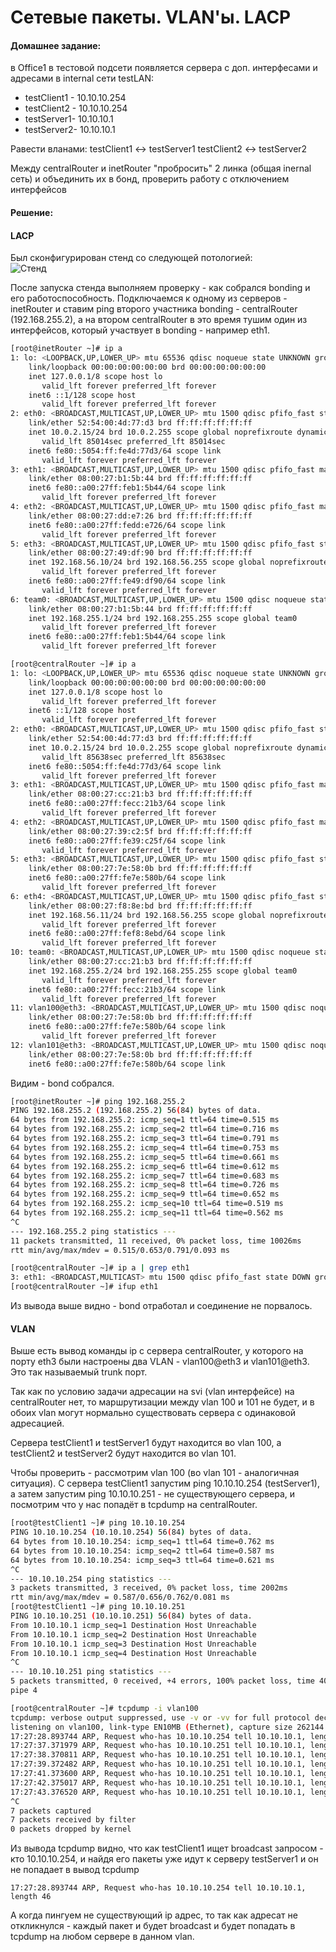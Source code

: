 #  Сетевые пакеты. VLAN'ы. LACP 

#### Домашнее задание: 
в Office1 в тестовой подсети появляется сервера с доп. интерфесами и адресами
в internal сети testLAN: 
- testClient1 - 10.10.10.254
- testClient2 - 10.10.10.254
- testServer1- 10.10.10.1 
- testServer2- 10.10.10.1

Равести вланами:
testClient1 <-> testServer1
testClient2 <-> testServer2

Между centralRouter и inetRouter "пробросить" 2 линка (общая inernal сеть) и объединить их в бонд, проверить работу c отключением интерфейсов

#### Решение:  


#### LACP
Был сконфигурирован стенд со следующей потологией:  
![Стенд](https://github.com/flazhka/otuslab-homework/blob/master/Lab25/1.png)


После запуска стенда выполняем проверку - как собрался bonding и его работоспособность.  Подключаемся к одному из серверов - inetRouter и ставим ping второго участника bonding - centralRouter (192.168.255.2), а на втором centralRouter в это время тушим один из интерфейсов, который участвует в bonding - например eth1.


```sh
[root@inetRouter ~]# ip a
1: lo: <LOOPBACK,UP,LOWER_UP> mtu 65536 qdisc noqueue state UNKNOWN group default qlen 1000
    link/loopback 00:00:00:00:00:00 brd 00:00:00:00:00:00
    inet 127.0.0.1/8 scope host lo
       valid_lft forever preferred_lft forever
    inet6 ::1/128 scope host
       valid_lft forever preferred_lft forever
2: eth0: <BROADCAST,MULTICAST,UP,LOWER_UP> mtu 1500 qdisc pfifo_fast state UP group default qlen 1000
    link/ether 52:54:00:4d:77:d3 brd ff:ff:ff:ff:ff:ff
    inet 10.0.2.15/24 brd 10.0.2.255 scope global noprefixroute dynamic eth0
       valid_lft 85014sec preferred_lft 85014sec
    inet6 fe80::5054:ff:fe4d:77d3/64 scope link
       valid_lft forever preferred_lft forever
3: eth1: <BROADCAST,MULTICAST,UP,LOWER_UP> mtu 1500 qdisc pfifo_fast master team0 state UP group default qlen 1000
    link/ether 08:00:27:b1:5b:44 brd ff:ff:ff:ff:ff:ff
    inet6 fe80::a00:27ff:feb1:5b44/64 scope link
       valid_lft forever preferred_lft forever
4: eth2: <BROADCAST,MULTICAST,UP,LOWER_UP> mtu 1500 qdisc pfifo_fast master team0 state UP group default qlen 1000
    link/ether 08:00:27:dd:e7:26 brd ff:ff:ff:ff:ff:ff
    inet6 fe80::a00:27ff:fedd:e726/64 scope link
       valid_lft forever preferred_lft forever
5: eth3: <BROADCAST,MULTICAST,UP,LOWER_UP> mtu 1500 qdisc pfifo_fast state UP group default qlen 1000
    link/ether 08:00:27:49:df:90 brd ff:ff:ff:ff:ff:ff
    inet 192.168.56.10/24 brd 192.168.56.255 scope global noprefixroute eth3
       valid_lft forever preferred_lft forever
    inet6 fe80::a00:27ff:fe49:df90/64 scope link
       valid_lft forever preferred_lft forever
6: team0: <BROADCAST,MULTICAST,UP,LOWER_UP> mtu 1500 qdisc noqueue state UP group default qlen 1000
    link/ether 08:00:27:b1:5b:44 brd ff:ff:ff:ff:ff:ff
    inet 192.168.255.1/24 brd 192.168.255.255 scope global team0
       valid_lft forever preferred_lft forever
    inet6 fe80::a00:27ff:feb1:5b44/64 scope link
       valid_lft forever preferred_lft forever
```

```sh
[root@centralRouter ~]# ip a
1: lo: <LOOPBACK,UP,LOWER_UP> mtu 65536 qdisc noqueue state UNKNOWN group default qlen 1000
    link/loopback 00:00:00:00:00:00 brd 00:00:00:00:00:00
    inet 127.0.0.1/8 scope host lo
       valid_lft forever preferred_lft forever
    inet6 ::1/128 scope host
       valid_lft forever preferred_lft forever
2: eth0: <BROADCAST,MULTICAST,UP,LOWER_UP> mtu 1500 qdisc pfifo_fast state UP group default qlen 1000
    link/ether 52:54:00:4d:77:d3 brd ff:ff:ff:ff:ff:ff
    inet 10.0.2.15/24 brd 10.0.2.255 scope global noprefixroute dynamic eth0
       valid_lft 85638sec preferred_lft 85638sec
    inet6 fe80::5054:ff:fe4d:77d3/64 scope link
       valid_lft forever preferred_lft forever
3: eth1: <BROADCAST,MULTICAST,UP,LOWER_UP> mtu 1500 qdisc pfifo_fast master team0 state UP group default qlen 1000
    link/ether 08:00:27:cc:21:b3 brd ff:ff:ff:ff:ff:ff
    inet6 fe80::a00:27ff:fecc:21b3/64 scope link
       valid_lft forever preferred_lft forever
4: eth2: <BROADCAST,MULTICAST,UP,LOWER_UP> mtu 1500 qdisc pfifo_fast master team0 state UP group default qlen 1000
    link/ether 08:00:27:39:c2:5f brd ff:ff:ff:ff:ff:ff
    inet6 fe80::a00:27ff:fe39:c25f/64 scope link
       valid_lft forever preferred_lft forever
5: eth3: <BROADCAST,MULTICAST,UP,LOWER_UP> mtu 1500 qdisc pfifo_fast state UP group default qlen 1000
    link/ether 08:00:27:7e:58:0b brd ff:ff:ff:ff:ff:ff
    inet6 fe80::a00:27ff:fe7e:580b/64 scope link
       valid_lft forever preferred_lft forever
6: eth4: <BROADCAST,MULTICAST,UP,LOWER_UP> mtu 1500 qdisc pfifo_fast state UP group default qlen 1000
    link/ether 08:00:27:f8:8e:bd brd ff:ff:ff:ff:ff:ff
    inet 192.168.56.11/24 brd 192.168.56.255 scope global noprefixroute eth4
       valid_lft forever preferred_lft forever
    inet6 fe80::a00:27ff:fef8:8ebd/64 scope link
       valid_lft forever preferred_lft forever
10: team0: <BROADCAST,MULTICAST,UP,LOWER_UP> mtu 1500 qdisc noqueue state UP group default qlen 1000
    link/ether 08:00:27:cc:21:b3 brd ff:ff:ff:ff:ff:ff
    inet 192.168.255.2/24 brd 192.168.255.255 scope global team0
       valid_lft forever preferred_lft forever
    inet6 fe80::a00:27ff:fecc:21b3/64 scope link
       valid_lft forever preferred_lft forever
11: vlan100@eth3: <BROADCAST,MULTICAST,UP,LOWER_UP> mtu 1500 qdisc noqueue state UP group default qlen 1000
    link/ether 08:00:27:7e:58:0b brd ff:ff:ff:ff:ff:ff
    inet6 fe80::a00:27ff:fe7e:580b/64 scope link
       valid_lft forever preferred_lft forever
12: vlan101@eth3: <BROADCAST,MULTICAST,UP,LOWER_UP> mtu 1500 qdisc noqueue state UP group default qlen 1000
    link/ether 08:00:27:7e:58:0b brd ff:ff:ff:ff:ff:ff
    inet6 fe80::a00:27ff:fe7e:580b/64 scope link
```

Видим - bond собрался.
```sh
[root@inetRouter ~]# ping 192.168.255.2
PING 192.168.255.2 (192.168.255.2) 56(84) bytes of data.
64 bytes from 192.168.255.2: icmp_seq=1 ttl=64 time=0.515 ms
64 bytes from 192.168.255.2: icmp_seq=2 ttl=64 time=0.716 ms
64 bytes from 192.168.255.2: icmp_seq=3 ttl=64 time=0.791 ms
64 bytes from 192.168.255.2: icmp_seq=4 ttl=64 time=0.753 ms
64 bytes from 192.168.255.2: icmp_seq=5 ttl=64 time=0.661 ms
64 bytes from 192.168.255.2: icmp_seq=6 ttl=64 time=0.612 ms
64 bytes from 192.168.255.2: icmp_seq=7 ttl=64 time=0.683 ms
64 bytes from 192.168.255.2: icmp_seq=8 ttl=64 time=0.726 ms
64 bytes from 192.168.255.2: icmp_seq=9 ttl=64 time=0.652 ms
64 bytes from 192.168.255.2: icmp_seq=10 ttl=64 time=0.519 ms
64 bytes from 192.168.255.2: icmp_seq=11 ttl=64 time=0.562 ms
^C
--- 192.168.255.2 ping statistics ---
11 packets transmitted, 11 received, 0% packet loss, time 10026ms
rtt min/avg/max/mdev = 0.515/0.653/0.791/0.093 ms
```
```sh
[root@centralRouter ~]# ip a | grep eth1
3: eth1: <BROADCAST,MULTICAST> mtu 1500 qdisc pfifo_fast state DOWN group default qlen 1000
[root@centralRouter ~]# ifup eth1
```

Из вывода выше видно - bond отработал и соединение не порвалось.

#### VLAN

Выше есть вывод команды ip с сервера centralRouter, у которого на порту eth3 были настроены два VLAN - vlan100@eth3 и vlan101@eth3. Это так называемый trunk порт.  

Так как по условию задачи адресации на svi (vlan интерфейсе) на centralRouter нет, то маршрутизации между vlan 100 и 101 не будет, и в обоих vlan могут нормально существовать сервера с одинаковой адресацией.  

Сервера testClient1 и testServer1 будут находится во vlan 100, а testClient2 и testServer2 будут находится во vlan 101.  

Чтобы проверить - рассмотрим vlan 100 (во vlan 101 - аналогичная ситуация). С сервера testClient1 запустим ping 10.10.10.254 (testServer1), а затем запустим ping 10.10.10.251 - не существующего сервера, и посмотрим что у нас попадёт в tcpdump на centralRouter.

```sh
[root@testClient1 ~]# ping 10.10.10.254
PING 10.10.10.254 (10.10.10.254) 56(84) bytes of data.
64 bytes from 10.10.10.254: icmp_seq=1 ttl=64 time=0.762 ms
64 bytes from 10.10.10.254: icmp_seq=2 ttl=64 time=0.587 ms
64 bytes from 10.10.10.254: icmp_seq=3 ttl=64 time=0.621 ms
^C
--- 10.10.10.254 ping statistics ---
3 packets transmitted, 3 received, 0% packet loss, time 2002ms
rtt min/avg/max/mdev = 0.587/0.656/0.762/0.081 ms
[root@testClient1 ~]# ping 10.10.10.251
PING 10.10.10.251 (10.10.10.251) 56(84) bytes of data.
From 10.10.10.1 icmp_seq=1 Destination Host Unreachable
From 10.10.10.1 icmp_seq=2 Destination Host Unreachable
From 10.10.10.1 icmp_seq=3 Destination Host Unreachable
From 10.10.10.1 icmp_seq=4 Destination Host Unreachable
^C
--- 10.10.10.251 ping statistics ---
5 packets transmitted, 0 received, +4 errors, 100% packet loss, time 4001ms
pipe 4

[root@centralRouter ~]# tcpdump -i vlan100
tcpdump: verbose output suppressed, use -v or -vv for full protocol decode
listening on vlan100, link-type EN10MB (Ethernet), capture size 262144 bytes
17:27:28.893744 ARP, Request who-has 10.10.10.254 tell 10.10.10.1, length 46
17:27:37.371979 ARP, Request who-has 10.10.10.251 tell 10.10.10.1, length 46
17:27:38.370811 ARP, Request who-has 10.10.10.251 tell 10.10.10.1, length 46
17:27:39.372482 ARP, Request who-has 10.10.10.251 tell 10.10.10.1, length 46
17:27:41.373600 ARP, Request who-has 10.10.10.251 tell 10.10.10.1, length 46
17:27:42.375017 ARP, Request who-has 10.10.10.251 tell 10.10.10.1, length 46
17:27:43.376520 ARP, Request who-has 10.10.10.251 tell 10.10.10.1, length 46
^C
7 packets captured
7 packets received by filter
0 packets dropped by kernel
```

Из вывода tcpdump видно, что как testClient1 ищет broadcast запросом - кто 10.10.10.254, и найдя его пакеты уже идут к серверу testServer1 и он не попадает в вывод tcpdump
```
17:27:28.893744 ARP, Request who-has 10.10.10.254 tell 10.10.10.1, length 46
```
А когда пингуем не существующий ip адрес, то так как адресат не откликнулся - каждый пакет и будет broadcast и будет попадать в tcpdump на любом сервере в данном vlan.